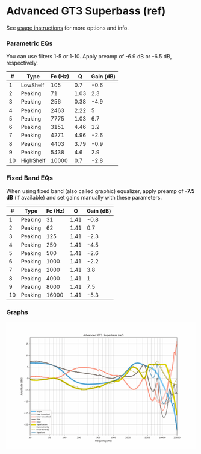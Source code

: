 # Advanced GT3 Superbass (ref)
See [usage instructions](https://github.com/jaakkopasanen/AutoEq#usage) for more options and info.

### Parametric EQs
You can use filters 1-5 or 1-10. Apply preamp of -6.9 dB or -6.5 dB, respectively.

|   # | Type      |   Fc (Hz) |    Q |   Gain (dB) |
|-----|-----------|-----------|------|-------------|
|   1 | LowShelf  |       105 | 0.7  |        -0.6 |
|   2 | Peaking   |        71 | 1.03 |         2.3 |
|   3 | Peaking   |       256 | 0.38 |        -4.9 |
|   4 | Peaking   |      2463 | 2.22 |         5   |
|   5 | Peaking   |      7775 | 1.03 |         6.7 |
|   6 | Peaking   |      3151 | 4.46 |         1.2 |
|   7 | Peaking   |      4271 | 4.96 |        -2.6 |
|   8 | Peaking   |      4403 | 3.79 |        -0.9 |
|   9 | Peaking   |      5438 | 4.6  |         2.9 |
|  10 | HighShelf |     10000 | 0.7  |        -2.8 |

### Fixed Band EQs
When using fixed band (also called graphic) equalizer, apply preamp of **-7.5 dB** (if available) and set gains manually with these parameters.

|   # | Type    |   Fc (Hz) |    Q |   Gain (dB) |
|-----|---------|-----------|------|-------------|
|   1 | Peaking |        31 | 1.41 |        -0.8 |
|   2 | Peaking |        62 | 1.41 |         0.7 |
|   3 | Peaking |       125 | 1.41 |        -2.3 |
|   4 | Peaking |       250 | 1.41 |        -4.5 |
|   5 | Peaking |       500 | 1.41 |        -2.6 |
|   6 | Peaking |      1000 | 1.41 |        -2.2 |
|   7 | Peaking |      2000 | 1.41 |         3.8 |
|   8 | Peaking |      4000 | 1.41 |         1   |
|   9 | Peaking |      8000 | 1.41 |         7.5 |
|  10 | Peaking |     16000 | 1.41 |        -5.3 |

### Graphs
![](./Advanced%20GT3%20Superbass%20(ref).png)

